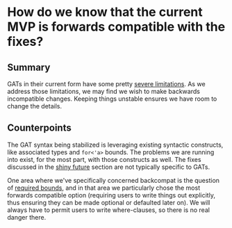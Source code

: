 # How do we know that the current MVP is forwards compatible with the fixes?

## Summary

GATs in their current form have some pretty [severe limitations](../explainer/rough_edges.md). As we address those limitations, we may find we wish to make backwards incompatible changes. Keeping things unstable ensures we have room to change the details.

## Counterpoints

The GAT syntax being stabilized is leveraging existing syntactic constructs, like associated types and `for<'a>` bounds. The problems we are running into exist, for the most part, with those constructs as well. The fixes discussed in the [shiny future](../shiny_future.md) section are not typically specific to GATs.

One area where we've specifically concerned backcompat is the question of [required bounds](../explainer/required_bounds.md), and in that area we particularly chose the most forwards compatible option (requiring users to write things out explicitly, thus ensuring they can be made optional or defaulted later on). We will always have to permit users to write where-clauses, so there is no real danger there.

